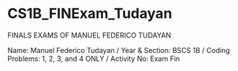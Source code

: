 # CS1B_FINExam_Tudayan
FINALS EXAMS OF MANUEL FEDERICO TUDAYAN

Name: Manuel Federico Tudayan
/ Year & Section: BSCS 1B
/ Coding Problems: 1, 2, 3, and 4 ONLY
/ Activity No: Exam Fin
